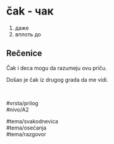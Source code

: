 # čak - чак

1. даже  
2. вплоть до

## Rečenice

Čak i deca mogu da razumeju ovu priču.

Došao je čak iz drugog grada da me vidi.

<br>

#vrsta/prilog  
#nivo/A2  

#tema/svakodnevica  
#tema/osećanja  
#tema/razgovor  
